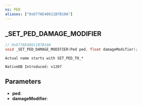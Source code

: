 ```yaml
---
ns: PED
aliases: ["0xD77AE48611B7B10A"]
---
```

## _SET_PED_DAMAGE_MODIFIER

```c
// 0xD77AE48611B7B10A
void _SET_PED_DAMAGE_MODIFIER(Ped ped, float damageModifier);
```

```
Actual name starts with SET_PED_TO_*

NativeDB Introduced: v1207
```

## Parameters
* **ped**:
* **damageModifier**:
